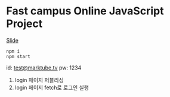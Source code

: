 # Fast campus Online JavaScript Project

[Slide](https://slides.com/woongjae/fc-javascript)

```
npm i
npm start
```

id: test@marktube.tv
pw: 1234

1. login 페이지 퍼블리싱
2. login 페이지 fetch로 로그인 실행
